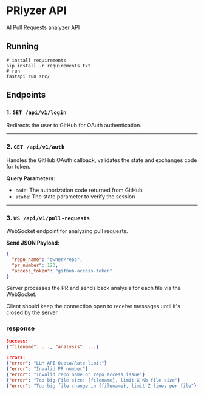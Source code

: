 # PRlyzer API

AI Pull Requests analyzer API

## Running
```
# install requirements
pip install -r requirements.txt
# run
fastapi run src/
```

## Endpoints

### 1. `GET /api/v1/login`
Redirects the user to GitHub for OAuth authentication.

---

### 2. `GET /api/v1/auth`
Handles the GitHub OAuth callback, validates the state and exchanges code for token.

**Query Parameters:**
- `code`: The authorization code returned from GitHub
- `state`: The state parameter to verify the session

---

### 3. `WS /api/v1/pull-requests`
WebSocket endpoint for analyzing pull requests.

**Send JSON Payload:**
```json
{
  "repo_name": "owner/repo",
  "pr_number": 123,
  "access_token": "github-access-token"
}
```
Server processes the PR and sends back analysis for each file via the WebSocket.

Client should keep the connection open to receive messages until it's closed by the server.

### response
```json
Success: 
{"filename": ..., "analysis": ...}

Errors:
{"error": "LLM API Quota/Rate limit"}
{"error": "Invalid PR number"}
{"error": "Invalid repo name or repo access issue"}
{"error": "Too big File size: {filename}, limit X Kb file size"}
{"error": "Too big file change in {filename}, limit Z lines per file"}
```